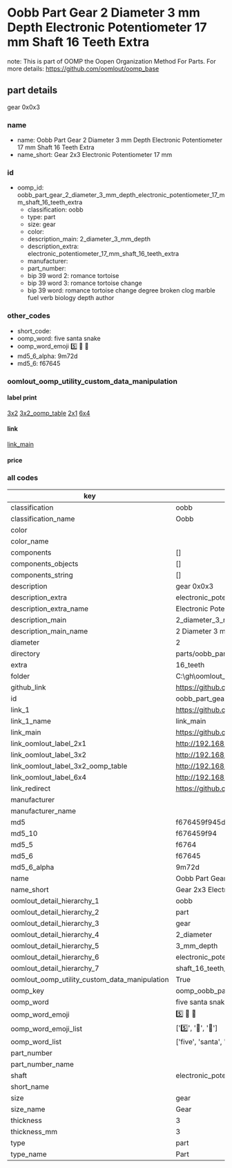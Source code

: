 # Oobb Part Gear 2 Diameter 3 mm Depth Electronic Potentiometer 17 mm Shaft 16 Teeth Extra  

note: This is part of OOMP the Oopen Organization Method For Parts. For more details: https://github.com/oomlout/oomp_base

##  part details
  



gear 0x0x3



### name
* name: Oobb Part Gear 2 Diameter 3 mm Depth Electronic Potentiometer 17 mm Shaft 16 Teeth Extra
* name_short: Gear 2x3 Electronic Potentiometer 17 mm
### id
* oomp_id: oobb_part_gear_2_diameter_3_mm_depth_electronic_potentiometer_17_mm_shaft_16_teeth_extra
  * classification: oobb
  * type: part
  * size: gear
  * color: 
  * description_main: 2_diameter_3_mm_depth
  * description_extra: electronic_potentiometer_17_mm_shaft_16_teeth_extra
  * manufacturer: 
  * part_number: 
  * bip 39 word 2: romance tortoise
  * bip 39 word 3: romance tortoise change
  * bip 39 word: romance tortoise change degree broken clog marble fuel verb biology depth author

### other_codes
* short_code: 
* oomp_word: five santa snake
* oomp_word_emoji :five: :santa: :snake:
* md5_6_alpha: 9m72d
* md5_6: f67645






### oomlout_oomp_utility_custom_data_manipulation
#### label print
[3x2](http://192.168.1.245:1112/?label=oomp%209m72d)
[3x2_oomp_table](http://192.168.1.108:1112/?label=oomp%209m72d)
[2x1](http://192.168.1.242:1112/?label=oomp%209m72d)
[6x4](http://192.168.1.55:1112/?label=oomp%209m72d)    

#### link

[link_main](https://github.com/oomlout/oomlout_oobb_version_4_generated_parts/tree/main/navigation_oomp/oobb/part/gear/2_diameter_3_mm_depth/electronic_potentiometer_17_mm_shaft_16_teeth_extra/part)                              

#### price







### all codes 
| key | value |  
| --- | --- |  
| classification | oobb |  
| classification_name | Oobb |  
| color |  |  
| color_name |  |  
| components | [] |  
| components_objects | [] |  
| components_string | [] |  
| description | gear 0x0x3 |  
| description_extra | electronic_potentiometer_17_mm_shaft_16_teeth_extra |  
| description_extra_name | Electronic Potentiometer 17 mm Shaft 16 Teeth Extra |  
| description_main | 2_diameter_3_mm_depth |  
| description_main_name | 2 Diameter 3 mm Depth |  
| diameter | 2 |  
| directory | parts/oobb_part_gear_2_diameter_3_mm_depth_electronic_potentiometer_17_mm_shaft_16_teeth_extra |  
| extra | 16_teeth |  
| folder | C:\gh\oomlout_oobb_version_4_generated_parts\parts\oobb_part_gear_2_diameter_3_mm_depth_electronic_potentiometer_17_mm_shaft_16_teeth_extra |  
| github_link | https://github.com/oomlout/oomlout_oomp_part_src/tree/main/parts/oobb_part_gear_2_diameter_3_mm_depth_electronic_potentiometer_17_mm_shaft_16_teeth_extra |  
| id | oobb_part_gear_2_diameter_3_mm_depth_electronic_potentiometer_17_mm_shaft_16_teeth_extra |  
| link_1 | https://github.com/oomlout/oomlout_oobb_version_4_generated_parts/tree/main/navigation_oomp/oobb/part/gear/2_diameter_3_mm_depth/electronic_potentiometer_17_mm_shaft_16_teeth_extra/part |  
| link_1_name | link_main |  
| link_main | https://github.com/oomlout/oomlout_oobb_version_4_generated_parts/tree/main/navigation_oomp/oobb/part/gear/2_diameter_3_mm_depth/electronic_potentiometer_17_mm_shaft_16_teeth_extra/part |  
| link_oomlout_label_2x1 | http://192.168.1.242:1112/?label=oomp%209m72d |  
| link_oomlout_label_3x2 | http://192.168.1.245:1112/?label=oomp%209m72d |  
| link_oomlout_label_3x2_oomp_table | http://192.168.1.108:1112/?label=oomp%209m72d |  
| link_oomlout_label_6x4 | http://192.168.1.55:1112/?label=oomp%209m72d |  
| link_redirect | https://github.com/oomlout/oomlout_oobb_version_4_generated_parts/tree/main/parts/oobb_gear_02_03_ex_16_teeth_sh_electronic_potentiometer_17_mm |  
| manufacturer |  |  
| manufacturer_name |  |  
| md5 | f676459f945df0f4ae0e439c4c7965dc |  
| md5_10 | f676459f94 |  
| md5_5 | f6764 |  
| md5_6 | f67645 |  
| md5_6_alpha | 9m72d |  
| name | Oobb Part Gear 2 Diameter 3 mm Depth Electronic Potentiometer 17 mm Shaft 16 Teeth Extra |  
| name_short | Gear 2x3 Electronic Potentiometer 17 mm |  
| oomlout_detail_hierarchy_1 | oobb |  
| oomlout_detail_hierarchy_2 | part |  
| oomlout_detail_hierarchy_3 | gear |  
| oomlout_detail_hierarchy_4 | 2_diameter |  
| oomlout_detail_hierarchy_5 | 3_mm_depth |  
| oomlout_detail_hierarchy_6 | electronic_potentiometer_17_mm |  
| oomlout_detail_hierarchy_7 | shaft_16_teeth_extra |  
| oomlout_oomp_utility_custom_data_manipulation | True |  
| oomp_key | oomp_oobb_part_gear_2_diameter_3_mm_depth_electronic_potentiometer_17_mm_shaft_16_teeth_extra |  
| oomp_word | five santa snake |  
| oomp_word_emoji | :five: :santa: :snake: |  
| oomp_word_emoji_list | [':five:', ':santa:', ':snake:'] |  
| oomp_word_list | ['five', 'santa', 'snake'] |  
| part_number |  |  
| part_number_name |  |  
| shaft | electronic_potentiometer_17_mm |  
| short_name |  |  
| size | gear |  
| size_name | Gear |  
| thickness | 3 |  
| thickness_mm | 3 |  
| type | part |  
| type_name | Part |  

